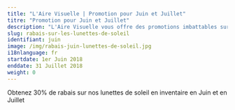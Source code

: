 ```yaml
---
title: "L'Aire Visuelle | Promotion pour Juin et Juillet"
titre: "Promotion pour Juin et Juillet"
description: "L'Aire Visuelle vous offre des promotions imbattables sur tous produits de la vue."
slug: rabais-sur-les-lunettes-de-soleil
identifiant: juin
image: /img/rabais-juin-lunettes-de-soleil.jpg
i18nlanguage: fr
startdate: 1er Juin 2018
enddate: 31 Juillet 2018
weight: 0
---
```


Obtenez 30% de rabais sur nos lunettes de soleil en inventaire en Juin et en Juillet
